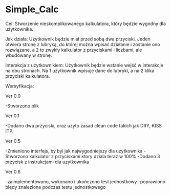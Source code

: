 ﻿# Simple_Calc

Cel: Stworzenie nieskomplikowanego kalkulatora, który będzie wygodny dla użytkownika.

Jak działa: Użytkownik będzie miał przed sobą dwa przyciski. Jeden otwiera stronę z lubryką, do której można wpisać działanie i zostanie ono rozwiązane, a 2 to zwykły kalkulator z przyciskami i liczbami, ale wbudowany w stronę.

Interakcja z użytkownikiem: Użytkownik będzie wstanie wejść w interakcje na obu stronach. Na 1 użytkownik wpisuje dane do lubryki, a na 2 klika przyciski kalkulatora.


Wersyfikacja:

Ver 0.0

-Stworzono plik

Ver 0.1

-Dodano dwa przyciski, oraz uzyto zasad clean code takich jak DRY, KISS ITP.

Ver 0.5

-Zmieniono interfejs, by byl jak najwygodniejszy dla uzytkownika
-Stworzono kalkulator z przyciskami ktory dziala teraz w 100%
-Dodano 3 przycisk z instrukcjami dla uzytkownika
    
Ver 0.6

-zaimplementowano, wykonano i ukończono test jednostkowy
-poprawiono błędy znalezione podczas testu jednostkowego
